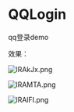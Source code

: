 # QQLogin
qq登录demo


效果：

![lRAkJx.png](https://s2.ax1x.com/2020/01/08/lRAkJx.png)



![lRAMTA.png](https://s2.ax1x.com/2020/01/08/lRAMTA.png)



![lRAlFI.png](https://s2.ax1x.com/2020/01/08/lRAlFI.png)
